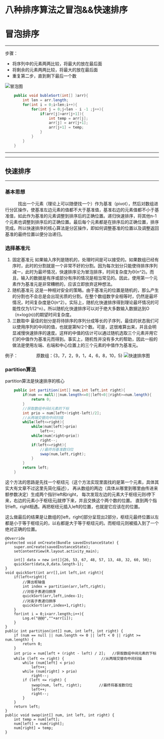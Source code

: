 ﻿# 八种排序算法之冒泡&&快速排序
# 冒泡排序

---

步骤：
> 
* 将序列中的元素两两比较，将最大的放在最后面
* 将剩余的元素两两比较，将最大的放在最后面
* 重复第二步，直到剩下最后一个数

![冒泡图](https://raw.githubusercontent.com/CharonChui/Pictures/master/bublle_sort.png)

```java
    public void bubleSort(int[] )arr){
        int len = arr.length;
        for(int i = 0;i<len;i++){
            for(int j = 0;j<len - i -1 ;j++){
                if(arr[j]>arr[j+1]){
                    int temp = arr[j];
                    arr[j] = arr[j+1];
                    arr[j+1] = temp;
                }
            }
        }
    }
```


----------


----------



## 快速排序
---
### 基本思想
　　　找出一个元素（理论上可以随便找一个）作为基准（pivot），然后对数组进行分区操作，使基准左边元素的值都不大于基准值，基准右边的元素值都不小于基准值，如此作为基准的元素调整到排序后的正确位置。递归快速排序，将其他n-1个元素也调整到排序后的正确位置。最后每个元素都是在排序后的正确位置，排序完成。所以快速排序的核心算法是分区操作，即如何调整基准的位置以及调整返回基准的最终位置以便分治递归。
　　　

### 选择基准元

 1. 固定基准元
如果输入序列是随机的，处理时间是可以接受的。如果数组已经有序时，此时的分割就是一个非常不好的分割。因为每次划分只能使待排序序列减一，此时为最坏情况，快速排序沦为冒泡排序，时间复杂度为Θ(n^2)。而且，输入的数据是有序或部分有序的情况是相当常见的。因此，使用第一个元素作为基准元是非常糟糕的，应该立即放弃这种想法。
 2. 随机基准元
这是一种相对安全的策略。由于基准元的位置是随机的，那么产生的分割也不会总是会出现劣质的分割。在整个数组数字全相等时，仍然是最坏情况，时间复杂度是O(n^2）。实际上，随机化快速排序得到理论最坏情况的可能性仅为1/(2^n）。所以随机化快速排序可以对于绝大多数输入数据达到O（n×log(n))的期望时间复杂度。
 3. 三数取中
最佳的划分是将待排序的序列分成等长的子序列，最佳的状态我们可以使用序列的中间的值，也就是第N/2个数。可是，这很难算出来，并且会明显减慢快速排序的速度。这样的中值的估计可以通过随机选取三个元素并用它们的中值作为基准元而得到。事实上，随机性并没有多大的帮助，因此一般的做法是使用左端、右端和中心位置上的三个元素的中值作为基准元。

例子：
　　　　原数组：{3，7，2，9，1，4，6，8，10，5}
![快速排序图](https://raw.githubusercontent.com/CharonChui/Pictures/master/quick_sort.png)

### partition算法
partition算法是快速排序的核心

```java
    public int partition(int[] num,int left,int right){
        if(num == null)||num.length<=0||left<0||right>=num.length){
            return 0;
        }
        //获取数组中间d元素的下标
        int prio = num[left+(right-left)/2];
        //从两端交替向中间扫描
        while(left<=right){
            while(num[left]<prio)
                left++;
            while(num[right>prio])
                right--;
            if(left<=right){
                //最终将基准数归位
                swap(num,left,right);
            }
        }
        return left;
    }
```

这个方法的思路是先找一个枢纽元（这个方法实现里面找的是第一个元素，具体其实大有文章不过这里先简化描述）， 再从数组的两边（具体从哪里到哪里由传进来额参数决定）生成两个指针left和right， 每次发现左边的元素大于枢纽元则i停下来，右边的元素小于枢纽元j就停下来，并且交换这个两个数的位置。 直到两个指针left，right相遇。再把枢纽元插入left的位置，也就是它应该在的位置。

这么做最后的结果是让数组的[left，right]部分呈现出2部分，枢纽元最终位置以左都是小于等于枢纽元的，以右都是大于等于枢纽元的。而枢纽元则被插入到了一个绝对正确的位置。

```android
@Override
protected void onCreate(Bundle savedInstanceState) {
    super.onCreate(savedInstanceState);
    setContentView(R.layout.activity_main);

    int[] data = new int[]{26, 53, 67, 48, 57, 13, 48, 32, 60, 50};
    quickSort(data,0,data.length-1);
}
void quickSort(int arr[],int left,int right){
    if(left<right){
        //算出枢轴值
        int index = partition(arr,left,right);
        //对低子表递归排序
        quickSort(arr,left,index-1);
        //对高子表递归排序
        quickSort(arr,index+1,right);
    }
    for(int i = 0;i<arr.length;i++){
        Log.e("@@@",""+arr[i]);
    }
}
public int partition(int[] num, int left, int right) {
    if (num == null || num.length <= 0 || left < 0 || right >= num.length) {
        return 0;
    }
    int prio = num[left + (right - left) / 2];   //获取数组中间元素的下标
    while (left <= right) {                 //从两端交替向中间扫描
        while (num[left] < prio)
            left++;
        while (num[right] > prio)
            right--;
        if (left <= right) {
            swap(num, left, right);        //最终将基准数归位
            left++;
            right--;
        }
    }
    return left;
}
public void swap(int[] num, int left, int right) {
    int temp = num[left];
    num[left] = num[right];
    num[right] = temp;
}
```


